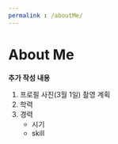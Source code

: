 ```yaml
---
permalink : /aboutMe/
---
```


# About Me
__추가 작성 내용__
1. 프로필 사진(3월 1일) 촬영 계획
2. 학력
3. 경력 
    * 시기
    * skill
